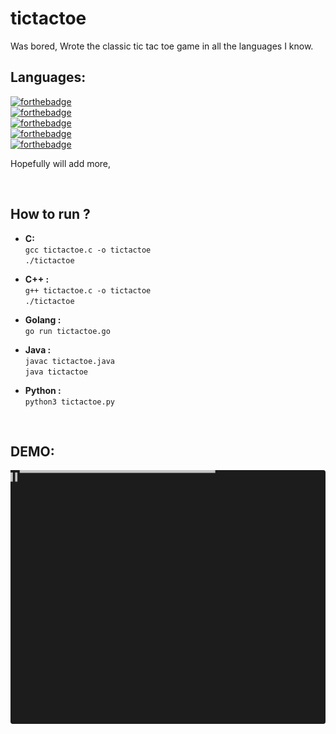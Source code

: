 # tictactoe
Was bored, Wrote the classic tic tac toe game in all the languages I know.

## Languages:
[![forthebadge](https://forthebadge.com/images/badges/made-with-c.svg)](https://forthebadge.com) <br>
[![forthebadge](https://forthebadge.com/images/badges/made-with-c-plus-plus.svg)](https://forthebadge.com) <br>
[![forthebadge](https://forthebadge.com/images/badges/made-with-go.svg)](https://forthebadge.com) <br>
[![forthebadge](https://forthebadge.com/images/badges/made-with-java.svg)](https://forthebadge.com) <br>
[![forthebadge](https://forthebadge.com/images/badges/made-with-python.svg)](https://forthebadge.com)


Hopefully will add more,

<br>

## How to run ?
* **C:**  <br> `gcc tictactoe.c -o tictactoe` <br> `./tictactoe`

* **C++ :** <br> `g++ tictactoe.c -o tictactoe` <br> `./tictactoe`

* **Golang :** <br> `go run tictactoe.go`

* **Java :** <br> `javac tictactoe.java` <br> `java tictactoe`

* **Python :** <br> `python3 tictactoe.py`

<br>

## DEMO:
<img src="rec.svg">